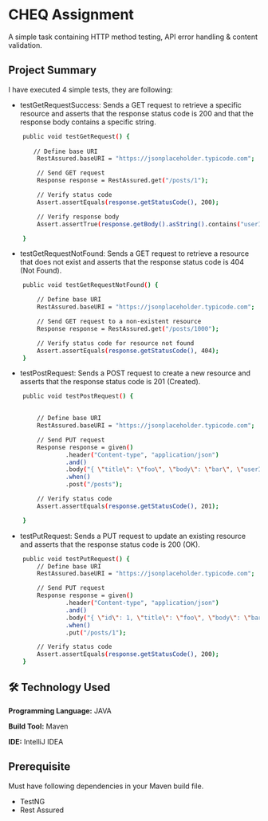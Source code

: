 
# CHEQ Assignment

A simple task containing HTTP method testing, API error handling & content validation.


## Project Summary

I have executed 4 simple tests, they are following:

- testGetRequestSuccess: 
Sends a GET request to retrieve a specific resource and asserts that the response status code is 200 and that the response body contains a specific string.

```bash
    public void testGetRequest() {
        
       // Define base URI
        RestAssured.baseURI = "https://jsonplaceholder.typicode.com";

        // Send GET request
        Response response = RestAssured.get("/posts/1");

        // Verify status code
        Assert.assertEquals(response.getStatusCode(), 200);

        // Verify response body
        Assert.assertTrue(response.getBody().asString().contains("userId"));

    }
```


- testGetRequestNotFound:
Sends a GET request to retrieve a resource that does not exist and asserts that the response status code is 404 (Not Found).

```bash
    public void testGetRequestNotFound() {

        // Define base URI
        RestAssured.baseURI = "https://jsonplaceholder.typicode.com";

        // Send GET request to a non-existent resource
        Response response = RestAssured.get("/posts/1000");

        // Verify status code for resource not found
        Assert.assertEquals(response.getStatusCode(), 404);
    }

```


- testPostRequest:
Sends a POST request to create a new resource and asserts that the response status code is 201 (Created).

```bash
    public void testPostRequest() {

    
        // Define base URI
        RestAssured.baseURI = "https://jsonplaceholder.typicode.com";

        // Send PUT request
        Response response = given()
                .header("Content-type", "application/json")
                .and()
                .body("{ \"title\": \"foo\", \"body\": \"bar\", \"userId\": 1 }")
                .when()
                .post("/posts");

        // Verify status code
        Assert.assertEquals(response.getStatusCode(), 201);

    }

```

- testPutRequest: 
Sends a PUT request to update an existing resource and asserts that the response status code is 200 (OK).

```bash
    public void testPutRequest() {
        // Define base URI
        RestAssured.baseURI = "https://jsonplaceholder.typicode.com";

        // Send PUT request
        Response response = given()
                .header("Content-type", "application/json")
                .and()
                .body("{ \"id\": 1, \"title\": \"foo\", \"body\": \"bar\", \"userId\": 1 }")
                .when()
                .put("/posts/1");

        // Verify status code
        Assert.assertEquals(response.getStatusCode(), 200);
    }

```



## 🛠 Technology Used
**Programming Language:** JAVA

**Build Tool:** Maven

**IDE:** IntelliJ IDEA


## Prerequisite
Must have following dependencies in your Maven build file. 
    
 - TestNG
 - Rest Assured 
